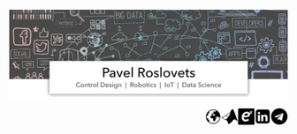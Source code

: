 <a href="https://roslovets.github.io"><img src="https://github.com/roslovets/roslovets/raw/master/src/title.jpg"></a>

<a href="https://t.me/roslovets"><img align="right" width="30" height="30" src="https://github.com/roslovets/roslovets/raw/master/src/icon-fa-telegram.png"></a>
<a href="https://www.linkedin.com/in/pavel-roslovets"><img align="right" width="30" height="30" src="https://github.com/roslovets/roslovets/raw/master/src/icon-fa-linkedin-square.png"></a>
<a href="https://hub.exponenta.ru/profile/22876"><img align="right" width="30" height="30" src="https://github.com/roslovets/roslovets/raw/master/src/icon-my-etmc-exponenta.png"></a>
<a href="https://www.mathworks.com/matlabcentral/profile/authors/7326344-pavel-roslovets"><img align="right" width="30" height="30" src="https://github.com/roslovets/roslovets/raw/master/src/icon-mw-matlab.png"></a>
<a href="https://roslovets.github.io"><img align="right" width="30" height="30" src="https://github.com/roslovets/roslovets/raw/master/src/icon-mw-globe-earth.png"></a>
